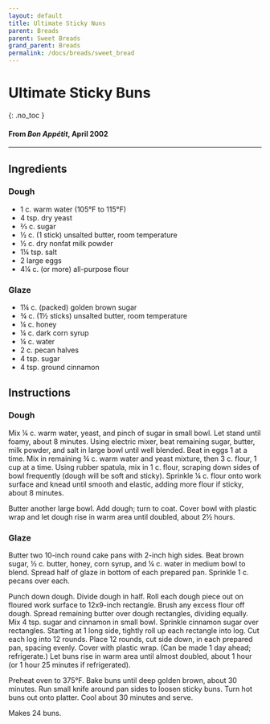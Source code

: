 ```yaml
---
layout: default
title: Ultimate Sticky Nuns
parent: Breads
parent: Sweet Breads
grand_parent: Breads
permalink: /docs/breads/sweet_bread
---
```


# Ultimate Sticky Buns
{: .no_toc }
#### From <i>Bon Appétit</i>, April 2002
---

## Ingredients
### Dough
<ul>
	<li>1 c. warm water (105°F to 115°F)</li>
	<li>4 tsp. dry yeast</li>
	<li>⅔ c. sugar</li>
	<li>½ c. (1 stick) unsalted butter, room temperature</li>
	<li>½ c. dry nonfat milk powder</li>
	<li>1¼ tsp. salt</li>
	<li>2 large eggs</li>
	<li>4¼ c. (or more) all-purpose flour</li>
</ul>

### Glaze
<ul>
	<li>1¼ c. (packed) golden brown sugar</li>
	<li>¾ c. (1½ sticks) unsalted butter, room temperature</li>
	<li>¼ c. honey</li>
	<li>¼ c. dark corn syrup</li>
	<li>¼ c. water</li>
	<li>2 c. pecan halves</li>
	<li>4 tsp. sugar</li>
	<li>4 tsp. ground cinnamon</li>
</ul>

## Instructions
### Dough
Mix ¼ c. warm water, yeast, and pinch of sugar in small
bowl. Let stand until foamy, about 8 minutes. Using electric mixer, beat
remaining sugar, butter, milk powder, and salt in large bowl until well
blended. Beat in eggs 1 at a time. Mix in remaining ¾ c. warm water and yeast
mixture, then 3 c. flour, 1 cup at a time. Using rubber spatula, mix in 1 c. flour,
scraping down sides of bowl frequently (dough will be soft and sticky).
Sprinkle ¼ c. flour onto work surface and knead until smooth and elastic,
adding more flour if sticky, about 8 minutes. 

Butter another large bowl. Add dough; turn to coat. Cover
bowl with plastic wrap and let dough rise in warm area until doubled, about 2½
hours. 

### Glaze
Butter two 10-inch round cake pans with 2-inch high sides.
Beat brown sugar, ½ c. butter, honey, corn syrup, and ¼ c. water in medium bowl
to blend. Spread half of glaze in bottom of each prepared pan. Sprinkle 1 c. pecans
over each. 

Punch down dough. Divide dough in half. Roll each dough
piece out on floured work surface to 12x9-inch rectangle. Brush any excess
flour off dough. Spread remaining butter over dough rectangles, dividing
equally. Mix 4 tsp. sugar and cinnamon in small bowl. Sprinkle cinnamon sugar
over rectangles. Starting at 1 long side, tightly roll up each rectangle into
log. Cut each log into 12 rounds. Place 12 rounds, cut side down, in each
prepared pan, spacing evenly. Cover with plastic wrap. (Can be made 1 day
ahead; refrigerate.) Let buns rise in warm area until almost doubled, about 1
hour (or 1 hour 25 minutes if refrigerated). 

Preheat oven to 375°F. Bake buns until deep golden brown,
about 30 minutes. Run small knife around pan sides to loosen sticky buns. Turn
hot buns out onto platter. Cool about 30 minutes and serve. 

Makes 24 buns.